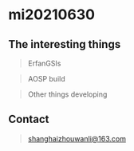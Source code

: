 # mi20210630

## The interesting things

> ErfanGSIs

> AOSP build

> Other things developing

## Contact

> shanghaizhouwanli@163.com

